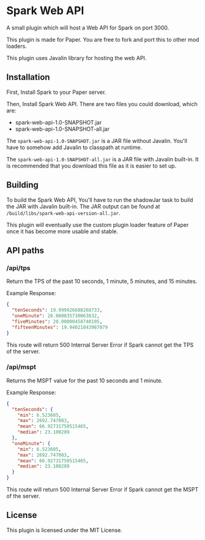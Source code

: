 # Spark Web API

A small plugin which will host a Web API for Spark on 
port 3000.

This plugin is made for Paper. You are free to fork and 
port this to other mod loaders.

This plugin uses Javalin library for hosting the web API.

## Installation
First, Install Spark to your Paper server.

Then, Install Spark Web API.
There are two files you could download, which are:
- spark-web-api-1.0-SNAPSHOT.jar
- spark-web-api-1.0-SNAPSHOT-all.jar

The `spark-web-api-1.0-SNAPSHOT.jar` is a JAR file without 
Javalin. You'll have to somehow add Javalin to classpath at 
runtime.

The `spark-web-api-1.0-SNAPSHOT-all.jar` is a JAR file with 
Javalin built-in. It is recommended that you download this 
file as it is easier to set up.

## Building
To build the Spark Web API, You'll have to run the shadowJar 
task to build the JAR with Javalin built-in. The JAR output 
can be found at `/build/libs/spark-web-api-version-all.jar`.

This plugin will eventually use the custom plugin loader 
feature of Paper once it has become more usable and stable.

## API paths
### /api/tps
Return the TPS of the past 10 seconds, 1 minute, 
5 minutes, and 15 minutes.

Example Response:
```json
{
  "tenSeconds": 19.999926688268733,
  "oneMinute": 20.000035730063832,
  "fiveMinutes": 20.00000458740105,
  "fifteenMinutes": 19.94021043987079
}
```

This route will return 500 Internal Server Error if Spark 
cannot get the TPS of the server.

### /api/mspt
Returns the MSPT value for the past 10 seconds and 
1 minute.

Example Response:
```json
{
  "tenSeconds": {
    "min": 6.523605,
    "max": 2692.747083,
    "mean": 66.92731750515465,
    "median": 23.108289
  },
  "oneMinute": {
    "min": 6.523605,
    "max": 2692.747083,
    "mean": 66.92731750515465,
    "median": 23.108289
  }
}
```

This route will return 500 Internal Server Error if Spark 
cannot get the MSPT of the server.

## License
This plugin is licensed under the MIT License.
